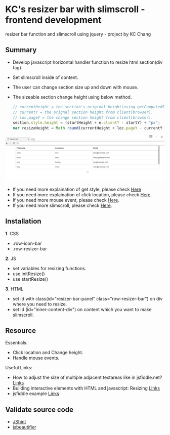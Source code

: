 # KC's resizer bar with slimscroll - frontend development
resizer bar function and slimscroll using jquery - project by KC Chang

## Summary
- Develop javascript horizontal handler function to resize html section(div tag).
- Set slimscroll inside of content.
- The user can change section size up and down with mouse.
- The sizeable section change height using below method.

  ```javascript
  // currentHeight = the section's original height(using getComputedStyle).
  // currentY = the orignal section height from client(browser).
  // loc.pageY = the change section height from client(browser).
  section.style.height = (startHeight + e.clientY - startY) + "px";
  var resizeHeight = Math.round(currentHeight + loc.pageY - currentY - 16);
  ```

![resizer bar with slimscroll](screenshot.png)

- If you need more explaination of get style, please check [Here](http://www.w3schools.com/jsref/jsref_getcomputedstyle.asp)
- If you need more explaination of click location, please check [Here](http://felixblog.tistory.com/50).
- If you need more mouse event, please check [Here](https://developer.mozilla.org/en-US/docs/Web/Events/click).
- If you need more slimscroll, please check [Here](http://rocha.la/jQuery-slimScroll).

## Installation
**1**. CSS
- .row-icon-bar
- .row-resizer-bar

**2**. JS
- set variables for resizing functions.
- use initResize()
- use startResize()

**3**. HTML
- set id with class(id="resizer-bar-panel" class="row-resizer-bar") on div where you need to resize.
- set id (id="inner-content-div") on content which you want to make slimscroll.

## Resource
Essentials:
- Click location and Change height.
- Handle mouse events.

Useful Links:
- How to adjust the size of multiple adjacent textareas like in jsfiddle.net? [Links](http://stackoverflow.com/questions/8819328/how-to-adjust-the-size-of-multiple-adjacent-textareas-like-in-jsfiddle-net)
- Building interactive elements with HTML and javascript: Resizing [Links](https://blog.codezero.xyz/building-interactive-elements-with-html-and-javascript-resizing/)
- jsfiddle example [Links](http://jsfiddle.net/3jMQD/)

## Validate source code
- [JShint](http://jshint.com/)
- [jsbeautifier](http://jsbeautifier.org/)
